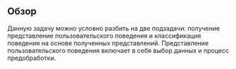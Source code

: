 
## Обзор

Данную задачу можно условно разбить на две подзадачи: получение представление пользовательского поведения и классификация поведения на основе полученных представлений. Представление пользовательского поведения включает в себя выбор данных и процесс предобработки.